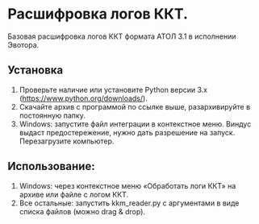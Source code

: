 # Расшифровка логов ККТ.
Базовая расшифровка логов ККТ формата АТОЛ 3.1 в исполнении Эвотора.

## Установка 
1. Проверьте наличие или установите Python версии 3.х (https://www.python.org/downloads/).
2. Скачайте архив с программой по ссылке выше, разархивируйте в постоянную папку.
3. Windows: запустите файл интеграции в контекстное меню. Виндус выдаст предостережение, нужно дать разрешение на запуск.
   Перезагрузите компьютер.

## Использование:

1. Windows: через контекстное меню «Обработать логи ККТ» на архиве или файле с логом ККТ.
2. Все остальные: запустить kkm_reader.py с аргументами в виде списка файлов (можно drag & drop).


